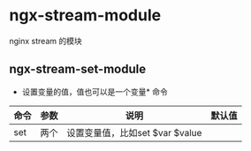 # ngx-stream-module
nginx stream 的模块

## ngx-stream-set-module

* 设置变量的值，值也可以是一个变量* 命令

|命令|参数|说明|默认值|
|---|---|----|-----|
|set|两个|设置变量值，比如set $var $value||
